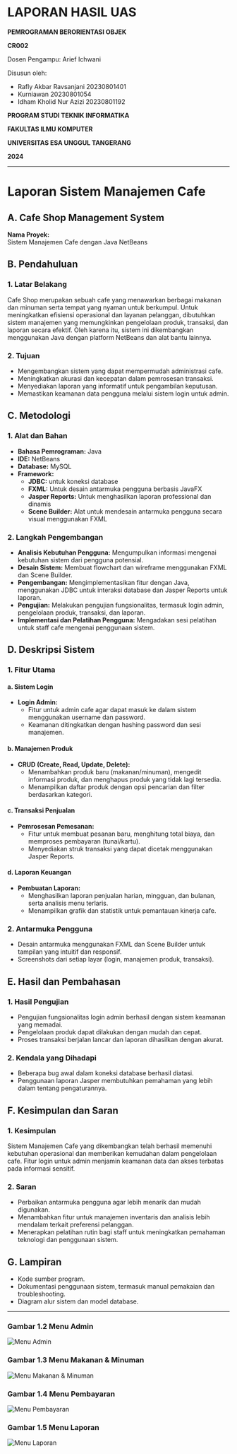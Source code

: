# LAPORAN HASIL UAS

**PEMROGRAMAN BERORIENTASI OBJEK**

**CR002**

Dosen Pengampu: Arief Ichwani

Disusun oleh:

- Rafly Akbar Ravsanjani 20230801401
- Kurniawan 20230801054
- Idham Kholid Nur Azizi 20230801192

**PROGRAM STUDI TEKNIK INFORMATIKA**

**FAKULTAS ILMU KOMPUTER**

**UNIVERSITAS ESA UNGGUL TANGERANG**

**2024**

---

# Laporan Sistem Manajemen Cafe

## A. Cafe Shop Management System

**Nama Proyek:**  
Sistem Manajemen Cafe dengan Java NetBeans

## B. Pendahuluan

### 1. Latar Belakang

Cafe Shop merupakan sebuah cafe yang menawarkan berbagai makanan dan minuman serta tempat yang nyaman untuk berkumpul. Untuk meningkatkan efisiensi operasional dan layanan pelanggan, dibutuhkan sistem manajemen yang memungkinkan pengelolaan produk, transaksi, dan laporan secara efektif. Oleh karena itu, sistem ini dikembangkan menggunakan Java dengan platform NetBeans dan alat bantu lainnya.

### 2. Tujuan

- Mengembangkan sistem yang dapat mempermudah administrasi cafe.
- Meningkatkan akurasi dan kecepatan dalam pemrosesan transaksi.
- Menyediakan laporan yang informatif untuk pengambilan keputusan.
- Memastikan keamanan data pengguna melalui sistem login untuk admin.

## C. Metodologi

### 1. Alat dan Bahan

- **Bahasa Pemrograman:** Java
- **IDE:** NetBeans
- **Database:** MySQL
- **Framework:**
  - **JDBC:** untuk koneksi database
  - **FXML:** Untuk desain antarmuka pengguna berbasis JavaFX
  - **Jasper Reports:** Untuk menghasilkan laporan professional dan dinamis
  - **Scene Builder:** Alat untuk mendesain antarmuka pengguna secara visual menggunakan FXML

### 2. Langkah Pengembangan

- **Analisis Kebutuhan Pengguna:** Mengumpulkan informasi mengenai kebutuhan sistem dari pengguna potensial.
- **Desain Sistem:** Membuat flowchart dan wireframe menggunakan FXML dan Scene Builder.
- **Pengembangan:** Mengimplementasikan fitur dengan Java, menggunakan JDBC untuk interaksi database dan Jasper Reports untuk laporan.
- **Pengujian:** Melakukan pengujian fungsionalitas, termasuk login admin, pengelolaan produk, transaksi, dan laporan.
- **Implementasi dan Pelatihan Pengguna:** Mengadakan sesi pelatihan untuk staff cafe mengenai penggunaan sistem.

## D. Deskripsi Sistem

### 1. Fitur Utama

#### a. Sistem Login

- **Login Admin:**
  - Fitur untuk admin cafe agar dapat masuk ke dalam sistem menggunakan username dan password.
  - Keamanan ditingkatkan dengan hashing password dan sesi manajemen.

#### b. Manajemen Produk

- **CRUD (Create, Read, Update, Delete):**
  - Menambahkan produk baru (makanan/minuman), mengedit informasi produk, dan menghapus produk yang tidak lagi tersedia.
  - Menampilkan daftar produk dengan opsi pencarian dan filter berdasarkan kategori.

#### c. Transaksi Penjualan

- **Pemrosesan Pemesanan:**
  - Fitur untuk membuat pesanan baru, menghitung total biaya, dan memproses pembayaran (tunai/kartu).
  - Menyediakan struk transaksi yang dapat dicetak menggunakan Jasper Reports.

#### d. Laporan Keuangan

- **Pembuatan Laporan:**
  - Menghasilkan laporan penjualan harian, mingguan, dan bulanan, serta analisis menu terlaris.
  - Menampilkan grafik dan statistik untuk pemantauan kinerja cafe.

### 2. Antarmuka Pengguna

- Desain antarmuka menggunakan FXML dan Scene Builder untuk tampilan yang intuitif dan responsif.
- Screenshots dari setiap layar (login, manajemen produk, transaksi).

## E. Hasil dan Pembahasan

### 1. Hasil Pengujian

- Pengujian fungsionalitas login admin berhasil dengan sistem keamanan yang memadai.
- Pengelolaan produk dapat dilakukan dengan mudah dan cepat.
- Proses transaksi berjalan lancar dan laporan dihasilkan dengan akurat.

### 2. Kendala yang Dihadapi

- Beberapa bug awal dalam koneksi database berhasil diatasi.
- Penggunaan laporan Jasper membutuhkan pemahaman yang lebih dalam tentang pengaturannya.

## F. Kesimpulan dan Saran

### 1. Kesimpulan

Sistem Manajemen Cafe yang dikembangkan telah berhasil memenuhi kebutuhan operasional dan memberikan kemudahan dalam pengelolaan cafe. Fitur login untuk admin menjamin keamanan data dan akses terbatas pada informasi sensitif.

### 2. Saran

- Perbaikan antarmuka pengguna agar lebih menarik dan mudah digunakan.
- Menambahkan fitur untuk manajemen inventaris dan analisis lebih mendalam terkait preferensi pelanggan.
- Menerapkan pelatihan rutin bagi staff untuk meningkatkan pemahaman teknologi dan penggunaan sistem.

## G. Lampiran

- Kode sumber program.
- Dokumentasi penggunaan sistem, termasuk manual pemakaian dan troubleshooting.
- Diagram alur sistem dan model database.

---

### Gambar 1.2 Menu Admin

![Menu Admin](images/menu_admin.png)

### Gambar 1.3 Menu Makanan & Minuman

![Menu Makanan & Minuman](images/menu_makanan_minuman.png)

### Gambar 1.4 Menu Pembayaran

![Menu Pembayaran](images/menu_pembayaran.png)

### Gambar 1.5 Menu Laporan

![Menu Laporan](images/menu_laporan.png)